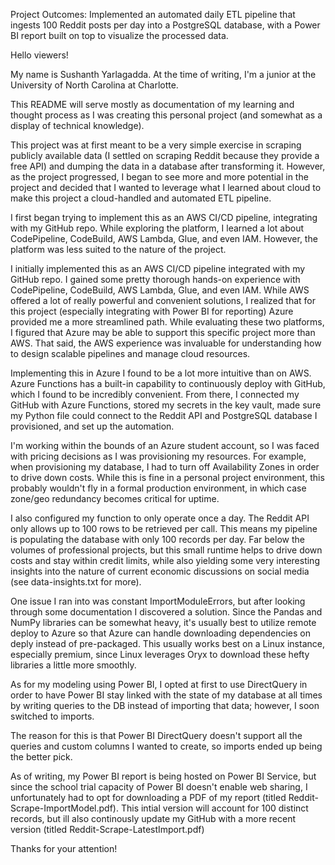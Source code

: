 Project Outcomes:
    Implemented an automated daily ETL pipeline that ingests 100 Reddit posts per day into a PostgreSQL database, with a Power BI report built on top to visualize the processed data.


Hello viewers!

My name is Sushanth Yarlagadda. At the time of writing, I'm a junior at the University of North Carolina at Charlotte.

This README will serve mostly as documentation of my learning and thought process as I was creating this personal project (and somewhat as a display of technical knowledge).

This project was at first meant to be a very simple exercise in scraping publicly available data (I settled on scraping Reddit because they provide a free API) and dumping the data in a database after transforming it. However, as the project progressed, I began to see more and more potential in the project and decided that I wanted to leverage what I learned about cloud to make this project a cloud-handled and automated ETL pipeline.

I first began trying to implement this as an AWS CI/CD pipeline, integrating with my GitHub repo. While exploring the platform, I learned a lot about CodePipeline, CodeBuild, AWS Lambda, Glue, and even IAM. However, the platform was less suited to the nature of the project.

I initially implemented this as an AWS CI/CD pipeline integrated with my GitHub repo. I gained some pretty thorough hands-on experience with CodePipeline, CodeBuild, AWS Lambda, Glue, and even IAM. While AWS offered a lot of really powerful and convenient solutions, I realized that for this project (especially integrating with Power BI for reporting) Azure provided me a more streamlined path. While evaluating these two platforms, I figured that Azure may be able to support this specific project more than AWS. That said, the AWS experience was invaluable for understanding how to design scalable pipelines and manage cloud resources.

Implementing this in Azure I found to be a lot more intuitive than on AWS. Azure Functions has a built-in capability to continuously deploy with GitHub, which I found to be incredibly convenient. From there, I connected my GitHub with Azure Functions, stored my secrets in the key vault, made sure my Python file could connect to the Reddit API and PostgreSQL database I provisioned, and set up the automation.

I'm working within the bounds of an Azure student account, so I was faced with pricing decisions as I was provisioning my resources. For example, when provisioning my database, I had to turn off Availability Zones in order to drive down costs. While this is fine in a personal project environment, this probably wouldn't fly in a formal production environment, in which case zone/geo redundancy becomes critical for uptime.

I also configured my function to only operate once a day. The Reddit API only allows up to 100 rows to be retrieved per call. This means my pipeline is populating the database with only 100 records per day. Far below the volumes of professional projects, but this small runtime helps to drive down costs and stay within credit limits, while also yielding some very interesting insights into the nature of current economic discussions on social media (see data-insights.txt for more).

One issue I ran into was constant ImportModuleErrors, but after looking through some documentation I discovered a solution. Since the Pandas and NumPy libraries can be somewhat heavy, it's usually best to utilize remote deploy to Azure so that Azure can handle downloading dependencies on deply instead of pre-packaged. This usually works best on a Linux instance, especially premium, since Linux leverages Oryx to download these hefty libraries a little more smoothly.

As for my modeling using Power BI, I opted at first to use DirectQuery in order to have Power BI stay linked with the state of my database at all times by writing queries to the DB instead of importing that data; however, I soon switched to imports.

The reason for this is that Power BI DirectQuery doesn't support all the queries and custom columns I wanted to create, so imports ended up being the better pick.

As of writing, my Power BI report is being hosted on Power BI Service, but since the school trial capacity of Power BI doesn't enable web sharing, I unfortunately had to opt for downloading a PDF of my report (titled Reddit-Scrape-ImportModel.pdf). This intial version will account for 100 distinct records, but ill also continously update my GitHub with a more recent version (titled Reddit-Scrape-LatestImport.pdf)

Thanks for your attention!